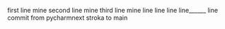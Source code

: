 first line mine
second line mine
third line mine
line line line
line______
line commit from pycharmnext stroka to main
